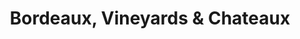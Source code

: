 ---
category: river
title: Bordeaux, Vineyards & Chateaux
class: bordeaux-vineyards-and-chateaux
cruiseline: Uniworld River Cruises – River Royale
special-info: Flights & transfers + Excursions, drinks & tips
price: 1229
nights: 7
cruise-url: http://www.planetcruise.co.uk/uniworld-river-cruises/river-royale/17-july-2016/104711?referrersiteid=970
---
